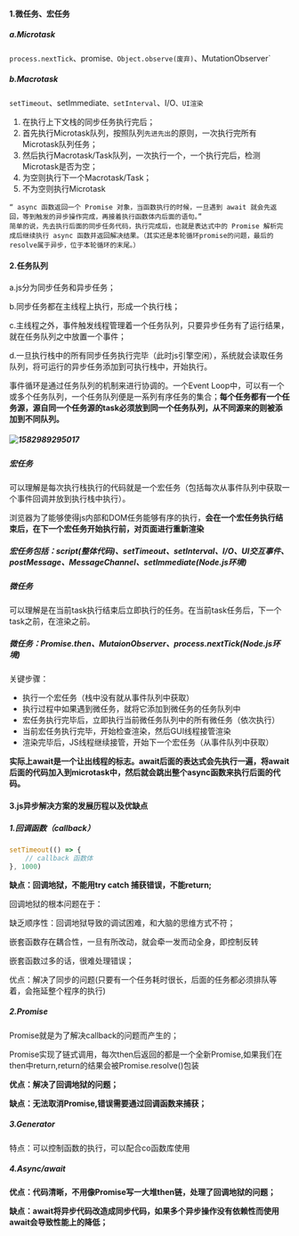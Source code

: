 #### 1.微任务、宏任务

##### a.Microtask

`process.nextTick`、promise`、Object.observe(废弃)`、MutationObserver`

##### b.Macrotask

`setTimeout`、setImmediate`、setInterval`、I/O`、UI渲染`

1. 在执行上下文栈的同步任务执行完后；
2. 首先执行Microtask队列，按照队列`先进先出`的原则，一次执行完所有Microtask队列任务；
3. 然后执行Macrotask/Task队列，一次执行一个，一个执行完后，检测 Microtask是否为空；
4. 为空则执行下一个Macrotask/Task；
5. 不为空则执行Microtask

```
“ async 函数返回一个 Promise 对象，当函数执行的时候，一旦遇到 await 就会先返回，等到触发的异步操作完成，再接着执行函数体内后面的语句。”
简单的说，先去执行后面的同步任务代码，执行完成后，也就是表达式中的 Promise 解析完成后继续执行 async 函数并返回解决结果。（其实还是本轮循环promise的问题，最后的resolve属于异步，位于本轮循环的末尾。）
```

#### 2.任务队列

a.js分为同步任务和异步任务；

b.同步任务都在主线程上执行，形成一个执行栈；

c.主线程之外，事件触发线程管理着一个任务队列，只要异步任务有了运行结果，就在任务队列之中放置一个事件；

d.一旦执行栈中的所有同步任务执行完毕（此时js引擎空闲），系统就会读取任务队列，将可运行的异步任务添加到可执行栈中，开始执行。

事件循环是通过任务队列的机制来进行协调的。一个Event Loop中，可以有一个或多个任务队列，一个任务队列便是一系列有序任务的集合；**每个任务都有一个任务源，源自同一个任务源的task必须放到同一个任务队列，从不同源来的则被添加到不同队列。**

##### ![1582989295017](C:\Users\qi\AppData\Roaming\Typora\typora-user-images\1582989295017.png)

##### 宏任务

可以理解是每次执行栈执行的代码就是一个宏任务（包括每次从事件队列中获取一个事件回调并放到执行栈中执行）。

浏览器为了能够使得js内部和DOM任务能够有序的执行，**会在一个宏任务执行结束后，在下一个宏任务开始执行前，对页面进行重新渲染**

##### 宏任务包括：script(整体代码)、setTimeout、setInterval、I/O、UI交互事件、postMessage、MessageChannel、setImmediate(Node.js环境)

##### 微任务

可以理解是在当前task执行结束后立即执行的任务。在当前task任务后，下一个task之前，在渲染之前。

##### 微任务：Promise.then、MutaionObserver、process.nextTick(Node.js环境)

关键步骤：

- 执行一个宏任务（栈中没有就从事件队列中获取）
- 执行过程中如果遇到微任务，就将它添加到微任务的任务队列中
- 宏任务执行完毕后，立即执行当前微任务队列中的所有微任务（依次执行）
- 当前宏任务执行完毕，开始检查渲染，然后GUI线程接管渲染
- 渲染完毕后，JS线程继续接管，开始下一个宏任务（从事件队列中获取）

**实际上await是一个让出线程的标志。await后面的表达式会先执行一遍，将await后面的代码加入到microtask中，然后就会跳出整个async函数来执行后面的代码。**

#### 3.js异步解决方案的发展历程以及优缺点

##### 1.回调函数（callback）

```js
setTimeout(() => {
    // callback 函数体
}, 1000)
```

**缺点：回调地狱，不能用try catch 捕获错误，不能return;**

回调地狱的根本问题在于：

缺乏顺序性：回调地狱导致的调试困难，和大脑的思维方式不符；

嵌套函数存在耦合性，一旦有所改动，就会牵一发而动全身，即控制反转

嵌套函数过多的话，很难处理错误；

优点：解决了同步的问题(只要有一个任务耗时很长，后面的任务都必须排队等着，会拖延整个程序的执行)

##### **2.Promise**

Promise就是为了解决callback的问题而产生的；

Promise实现了链式调用，每次then后返回的都是一个全新Promise,如果我们在then中return,return的结果会被Promise.resolve()包装

**优点：解决了回调地狱的问题；**

**缺点：无法取消Promise,错误需要通过回调函数来捕获；**

##### 3.Generator

特点：可以控制函数的执行，可以配合co函数库使用

##### 4.Async/await

**优点：代码清晰，不用像Promise写一大堆then链，处理了回调地狱的问题；**

**缺点：await将异步代码改造成同步代码，如果多个异步操作没有依赖性而使用await会导致性能上的降低；**

